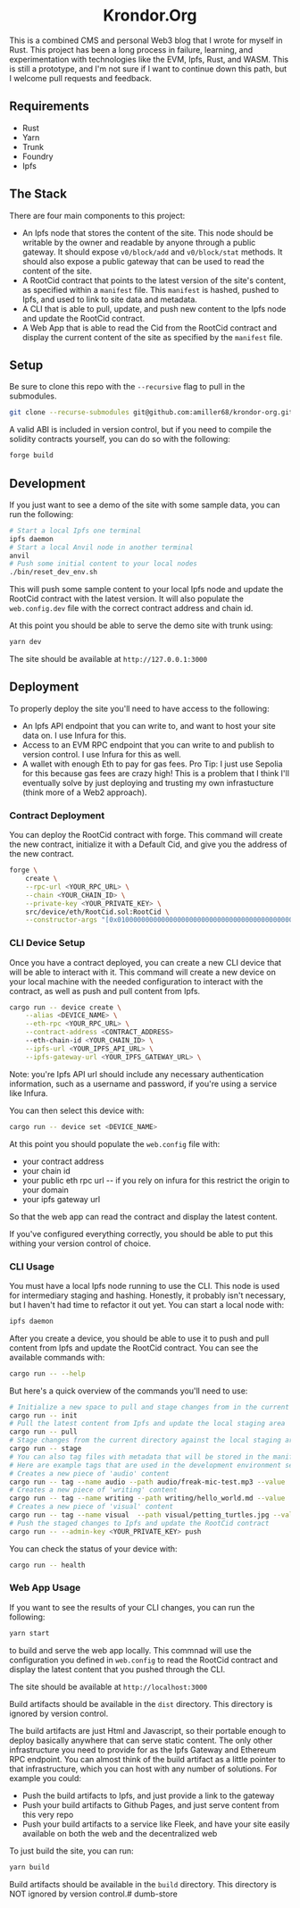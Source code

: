 <h1 align="center"> Krondor.Org </h1>

This is a combined CMS and personal Web3 blog that I wrote for myself in Rust. This project has been a long process in failure, learning, and experimentation with technologies like the EVM, Ipfs, Rust, and WASM. This is still a prototype, and I'm not sure if I want to continue down this path, but I welcome pull requests and feedback.

## Requirements
- Rust
- Yarn
- Trunk
- Foundry
- Ipfs

## The Stack

There are four main components to this project:

- An Ipfs node that stores the content of the site. This node should be writable by the owner and readable by anyone through a public gateway. It should expose `v0/block/add` and `v0/block/stat` methods. It should also expose a public gateway that can be used to read the content of the site.
- A RootCid contract that points to the latest version of the site's content, as specified within a `manifest` file. This `manifest` is hashed, pushed to Ipfs, and used to link to site data and metadata.
- A CLI that is able to pull, update, and push new content to the Ipfs node and update the RootCid contract.
- A Web App that is able to read the Cid from the RootCid contract and display the current content of the site as specified by the `manifest` file.

## Setup

Be sure to clone this repo with the `--recursive` flag to pull in the submodules.

```bash
git clone --recurse-submodules git@github.com:amiller68/krondor-org.git
```

A valid ABI is included in version control, but if you need to compile the solidity contracts yourself, you can do so with the following:

```bash
forge build
```

## Development

If you just want to see a demo of the site with some sample data, you can run the following:

```bash
# Start a local Ipfs one terminal
ipfs daemon
# Start a local Anvil node in another terminal
anvil
# Push some initial content to your local nodes
./bin/reset_dev_env.sh
```

This will push some sample content to your local Ipfs node and update the RootCid contract with the latest version. It will also populate the `web.config.dev` file with the correct contract address and chain id.

At this point you should be able to serve the demo site with trunk using:

```bash
yarn dev
```

The site should be available at `http://127.0.0.1:3000`

## Deployment

To properly deploy the site you'll need to have access to the following:

- An Ipfs API endpoint that you can write to, and want to host your site data on. I use Infura for this.
- Access to an EVM RPC endpoint that you can write to and publish to version control. I use Infura for this as well.
- A wallet with enough Eth to pay for gas fees. Pro Tip: I just use Sepolia for this because gas fees are crazy high! This is a problem that I think I'll eventually solve by just deploying and trusting my own infrastucture (think more of a Web2 approach).

### Contract Deployment

You can deploy the RootCid contract with forge. This command will create the new contract, initialize it with a Default Cid, and give you the address of the new contract.

```bash
forge \
	create \
	--rpc-url <YOUR_RPC_URL> \
	--chain <YOUR_CHAIN_ID> \
	--private-key <YOUR_PRIVATE_KEY> \
	src/device/eth/RootCid.sol:RootCid \
	--constructor-args "[0x0100000000000000000000000000000000000000000000000000000000000000,0x0000000000000000000000000000000000000000000000000000000000000000]"
```

### CLI Device Setup

Once you have a contract deployed, you can create a new CLI device that will be able to interact with it. This command will create a new device on your local machine with the needed configuration to interact with the contract, as well as push and pull content from Ipfs.

```bash
cargo run -- device create \
	--alias <DEVICE_NAME> \
	--eth-rpc <YOUR_RPC_URL> \
	--contract-address <CONTRACT_ADDRESS>
	--eth-chain-id <YOUR_CHAIN_ID> \
	--ipfs-url <YOUR_IPFS_API_URL> \
	--ipfs-gateway-url <YOUR_IPFS_GATEWAY_URL> \
```

Note: you're Ipfs API url should include any necessary authentication information, such as a username and password, if you're using a service like Infura.


You can then select this device with:

```bash
cargo run -- device set <DEVICE_NAME>
```

At this point you should populate the `web.config` file with:
- your contract address
- your chain id
- your public eth rpc url -- if you rely on infura for this restrict the origin to your domain
- your ipfs gateway url

So that the web app can read the contract and display the latest content.

If you've configured everything correctly, you should be able to put this withing your version control of choice.

### CLI Usage

You must have a local Ipfs node running to use the CLI. This node is used for intermediary staging and hashing. Honestly, it probably isn't necessary, but I haven't had time to refactor it out yet. You can start a local node with:

```bash
ipfs daemon
```

After you create a device, you should be able to use it to push and pull content from Ipfs and update the RootCid contract. You can see the available commands with:

```bash
cargo run -- --help
```

But here's a quick overview of the commands you'll need to use:

```bash
# Initialize a new space to pull and stage changes from in the current directory
cargo run -- init
# Pull the latest content from Ipfs and update the local staging area
cargo run -- pull
# Stage changes from the current directory against the local staging area
cargo run -- stage
# You can also tag files with metadata that will be stored in the manifest
# Here are example tags that are used in the development environment setup
# Creates a new piece of 'audio' content
cargo run -- tag --name audio --path audio/freak-mic-test.mp3 --value '{"title": "Freak on a Leash (Sample)", "project": "mic_test"}'
# Creates a new piece of 'writing' content
cargo run -- tag --name writing --path writing/hello_world.md --value '{"title": "Hello World", "description": "A lil hello!", "genre": "blog"}'
# Creates a new piece of 'visual' content
cargo run -- tag --name visual  --path visual/petting_turtles.jpg --value '{"title": "Draw me, Naked, Petting the Turtles", "location": "New York", "medium": "blue ink on lined paper"}'
# Push the staged changes to Ipfs and update the RootCid contract
cargo run -- --admin-key <YOUR_PRIVATE_KEY> push
```

You can check the status of your device with:

```bash
cargo run -- health
```

### Web App Usage

If you want to see the results of your CLI changes, you can run the following:

```bash
yarn start
```

to build and serve the web app locally. This commnad will use the configuration you defined in `web.config` to read the RootCid contract and display the latest content that you pushed through the CLI.

The site should be available at `http://localhost:3000`

Build artifacts should be available in the `dist` directory. This directory is ignored by version control.

The build artifacts are just Html and Javascript, so their portable enough to deploy basically anywhere that can serve static content. The only other infrastructure 
you need to provide for as the Ipfs Gateway and Ethereum RPC endpoint. You can almost think of the build artifact as a little pointer to that infrastructure, which you can host with any number of solutions. For example you could:
- Push the build artifacts to Ipfs, and just provide a link to the gateway
- Push your build artifacts to Github Pages, and just serve content from this very repo
- Push your build artifacts to a service like Fleek, and have your site easily available on both the web and the decentralized web

To just build the site, you can run:

```bash
yarn build
```

Build artifacts should be available in the `build` directory. This directory is NOT ignored by version control.# dumb-store
